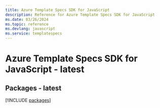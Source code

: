 ```yaml
---
title: Azure Template Specs SDK for JavaScript
description: Reference for Azure Template Specs SDK for JavaScript
ms.date: 03/26/2024
ms.topic: reference
ms.devlang: javascript
ms.service: templatespecs
---
```

# Azure Template Specs SDK for JavaScript - latest
## Packages - latest
[!INCLUDE [packages](template-specs-index.md)]